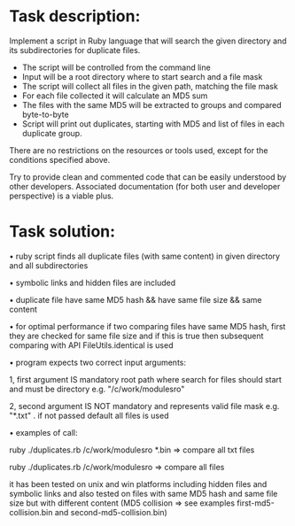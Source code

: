 # **Task description:**

Implement a script in Ruby language that will search the given directory and its subdirectories for duplicate files.

-	The script will be controlled from the command line
-	Input will be a root directory where to start search and a file mask
-	The script will collect all files in the given path, matching the file mask
-	For each file collected it will calculate an MD5 sum
-	The files with the same MD5 will be extracted to groups and compared byte-to-byte
-	Script will print out duplicates, starting with MD5 and list of files in each duplicate group.

There are no restrictions on the resources or tools used, except for the conditions specified above.

Try to provide clean and commented code that can be easily understood by other developers.
Associated documentation (for both user and developer perspective) is a viable plus.

# **Task solution:**


• ruby script finds all duplicate files (with same content) in given directory and all subdirectories

• symbolic links and hidden files are included

• duplicate file have same MD5 hash && have same file size && same content

• for optimal performance if two comparing files have same MD5 hash, first they are checked for same file size
and if this is true then subsequent comparing with API FileUtils.identical is used

• program expects two correct input arguments:

  1, first argument IS mandatory root path where search for files should start and must be directory e.g. "/c/work/modulesro"
  
2, second argument IS NOT mandatory and represents valid file mask e.g. "*.txt" . if not passed default all files is used  

• examples of call:

  ruby ./duplicates.rb /c/work/modulesro *.bin    => compare all txt files
  
  ruby ./duplicates.rb /c/work/modulesro          => compare all files

it has been tested on unix and win platforms including hidden files and symbolic links and also tested on files with same MD5 hash and 
same file size but with different content (MD5 collision => see examples first-md5-collision.bin and second-md5-collision.bin)